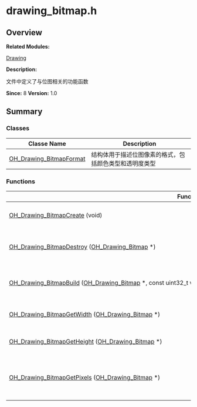 # drawing_bitmap.h


## **Overview**

**Related Modules:**

[Drawing](_drawing.md)

**Description:**

文件中定义了与位图相关的功能函数

**Since:**
8
**Version:**
1.0

## **Summary**


### Classes

  | Classe&nbsp;Name | Description | 
| -------- | -------- |
| [OH_Drawing_BitmapFormat](_o_h___drawing___bitmap_format.md) | 结构体用于描述位图像素的格式，包括颜色类型和透明度类型 | 


### Functions

  | Function | Description | 
| -------- | -------- |
| [OH_Drawing_BitmapCreate](_drawing.md#gac2d33ba4b18e71eca8c41c136004ba48)&nbsp;(void) | [OH_Drawing_Bitmap](_drawing.md#ga8ac4e64cd1e2c651d11325e04c72ddeb)&nbsp;\*<br/>函数用于创建一个位图对象。 | 
| [OH_Drawing_BitmapDestroy](_drawing.md#ga5c31becccf1d3ad5df5f6bc7d9007b8f)&nbsp;([OH_Drawing_Bitmap](_drawing.md#ga8ac4e64cd1e2c651d11325e04c72ddeb)&nbsp;\*) | void<br/>函数用于销毁位图对象并回收该对象占有内存。 | 
| [OH_Drawing_BitmapBuild](_drawing.md#ga699afe9c4d2665cdd21b5d9b6dfed2ec)&nbsp;([OH_Drawing_Bitmap](_drawing.md#ga8ac4e64cd1e2c651d11325e04c72ddeb)&nbsp;\*,&nbsp;const&nbsp;uint32_t&nbsp;width,&nbsp;const&nbsp;uint32_t&nbsp;height,&nbsp;const&nbsp;[OH_Drawing_BitmapFormat](_o_h___drawing___bitmap_format.md)&nbsp;\*) | void<br/>函数用于初始化位图对象的宽度和高度，并且为该位图设置像素格式 | 
| [OH_Drawing_BitmapGetWidth](_drawing.md#ga67b83650847ab1f6e79ca122905d55a3)&nbsp;([OH_Drawing_Bitmap](_drawing.md#ga8ac4e64cd1e2c651d11325e04c72ddeb)&nbsp;\*) | uint32_t<br/>该函数用于获取指定位图的宽度 | 
| [OH_Drawing_BitmapGetHeight](_drawing.md#gace471d69bec5b152bd4de5fa8504f7fd)&nbsp;([OH_Drawing_Bitmap](_drawing.md#ga8ac4e64cd1e2c651d11325e04c72ddeb)&nbsp;\*) | uint32_t<br/>函数用于获取指定位图的高度 | 
| [OH_Drawing_BitmapGetPixels](_drawing.md#gaf007f52cfbcbc63cd02971c6480c55fb)&nbsp;([OH_Drawing_Bitmap](_drawing.md#ga8ac4e64cd1e2c651d11325e04c72ddeb)&nbsp;\*) | void&nbsp;\*<br/>函数用于获取指定位图的像素地址，可以通过像素地址获取到位图的像素数据 | 
